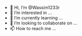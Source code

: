 - 👋 Hi, I’m @Wassim1233r
- 👀 I’m interested in ...
- 🌱 I’m currently learning ...
- 💞️ I’m looking to collaborate on ...
- 📫 How to reach me ...

<!---
Wassim1233r/Wassim1233r is a ✨ special ✨ repository because its `README.md` (this file) appears on your GitHub profile.
You can click the Preview link to take a look at your changes.
--->

